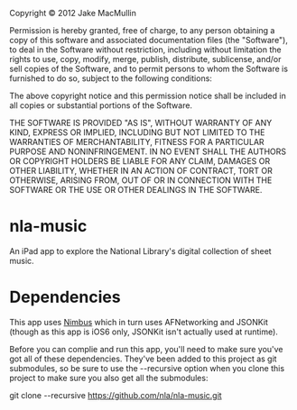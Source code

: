Copyright © 2012 Jake MacMullin

Permission is hereby granted, free of charge, to any person obtaining a copy of
this software and associated documentation files (the "Software"), to deal in
the Software without restriction, including without limitation the rights to
use, copy, modify, merge, publish, distribute, sublicense, and/or sell copies
of the Software, and to permit persons to whom the Software is furnished to do
so, subject to the following conditions:

The above copyright notice and this permission notice shall be included in all
copies or substantial portions of the Software.

THE SOFTWARE IS PROVIDED "AS IS", WITHOUT WARRANTY OF ANY KIND, EXPRESS OR
IMPLIED, INCLUDING BUT NOT LIMITED TO THE WARRANTIES OF MERCHANTABILITY,
FITNESS FOR A PARTICULAR PURPOSE AND NONINFRINGEMENT. IN NO EVENT SHALL THE
AUTHORS OR COPYRIGHT HOLDERS BE LIABLE FOR ANY CLAIM, DAMAGES OR OTHER
LIABILITY, WHETHER IN AN ACTION OF CONTRACT, TORT OR OTHERWISE, ARISING FROM,
OUT OF OR IN CONNECTION WITH THE SOFTWARE OR THE USE OR OTHER DEALINGS IN THE
SOFTWARE. 


nla-music
=========

An iPad app to explore the National Library's digital collection of sheet music.


Dependencies
============

This app uses [Nimbus](http://nimbuskit.info) which in turn uses AFNetworking and 
JSONKit (though as this app is iOS6 only, JSONKit isn't actually used at runtime).

Before you can complie and run this app, you'll need to make sure you've got all of
these dependencies. They've been added to this project as git submodules, so be sure
to use the --recursive option when you clone this project to make sure you also get
all the submodules:

git clone --recursive https://github.com/nla/nla-music.git

